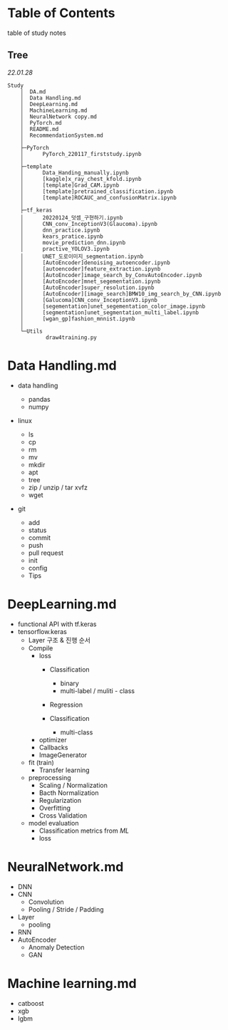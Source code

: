 # Table of Contents
table of study notes


## Tree

_22.01.28_
```
Study
    │  DA.md
    │  Data Handling.md
    │  DeepLearning.md
    │  MachineLearning.md
    │  NeuralNetwork copy.md
    │  PyTorch.md
    │  README.md
    │  RecommendationSystem.md
    │  
    ├─PyTorch
    │      PyTorch_220117_firststudy.ipynb
    │      
    ├─template
    │      Data_Handing_manually.ipynb
    │      [kaggle]x_ray_chest_kfold.ipynb
    │      [template]Grad_CAM.ipynb
    │      [template]pretrained_classification.ipynb
    │      [template]ROCAUC_and_confusionMatrix.ipynb
    │      
    ├─tf_keras
    │      20220124_덧셈_구현하기.ipynb
    │      CNN_conv_InceptionV3(Glaucoma).ipynb
    │      dnn_practice.ipynb
    │      kears_pratice.ipynb
    │      movie_prediction_dnn.ipynb
    │      practive_YOLOV3.ipynb
    │      UNET_도로이미지_segmentation.ipynb
    │      [AutoEncoder]denoising_autoencoder.ipynb
    │      [autoencoder]feature_extraction.ipynb
    │      [AutoEncoder]image_search_by_ConvAutoEncoder.ipynb
    │      [AutoEncoder]mnet_segementation.ipynb
    │      [AutoEncoder]super_resolution.ipynb
    │      [AutoEncoder][image_search]BMW10_img_search_by_CNN.ipynb
    │      [Galucoma]CNN_conv_InceptionV3.ipynb
    │      [segementation]unet_segementation_color_image.ipynb
    │      [segmentation]unet_segmentation_multi_label.ipynb
    │      [wgan_gp]fashion_mnnist.ipynb
    │      
    └─Utils
            draw4training.py
```


# Data Handling.md
  - data handling
    - pandas
    - numpy
  - linux
    - ls
    - cp
    - rm
    - mv
    - mkdir
    - apt
    - tree
    - zip / unzip / tar xvfz
    - wget


  - git
    - add
    - status
    - commit
    - push
    - pull request
    - init
    - config
    - Tips



# DeepLearning.md
- functional API with tf.keras
- tensorflow.keras
  - Layer 구조 & 진행 순서
  - Compile
    - loss 
      - Classification
        - binary
        - multi-label / muliti - class
      - Regression
    
      - Classification
        - multi-class
    - optimizer
    - Callbacks
    - ImageGenerator
  - fit (train)
    - Transfer learning
  - preprocessing
    - Scaling / Normalization
    - Bacth Normalization
    - Regularization
    - Overfitting
    - Cross Validation
  - model evaluation
    - Classification metrics from _ML_
    - loss


# NeuralNetwork.md
- DNN
- CNN
  - Convolution
  - Pooling / Stride / Padding
- Layer
  - pooling
- RNN
- AutoEncoder
  - Anomaly Detection
  - GAN


# Machine learning.md

- catboost
- xgb
- lgbm